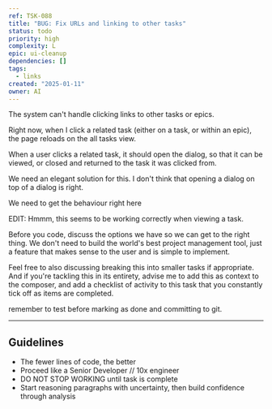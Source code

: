 ```yaml
---
ref: TSK-088
title: "BUG: Fix URLs and linking to other tasks"
status: todo
priority: high
complexity: L
epic: ui-cleanup
dependencies: []
tags:
  - links
created: "2025-01-11"
owner: AI
---
```


The system can't handle clicking links to other tasks or epics.

Right now, when I click a related task (either on a task, or within an epic), the page reloads on the all tasks view.

When a user clicks a related task, it should open the dialog, so that it can be viewed, or closed and returned to the task it was clicked from.

We need an elegant solution for this. I don't think that opening a dialog on top of a dialog is right.

We need to get the behaviour right here

EDIT: Hmmm, this seems to be working correctly when viewing a task.

Before you code, discuss the options we have so we can get to the right thing. We don't need to build the world's best project management tool, just a feature that makes sense to the user and is simple to implement.

Feel free to also discussing breaking this into smaller tasks if appropriate. And if you're tackling this in its entirety, advise me to add this as context to the composer, and add a checklist of activity to this task that you constantly tick off as items are completed.

remember to test before marking as done and committing to git.

---

## Guidelines

- The fewer lines of code, the better
- Proceed like a Senior Developer // 10x engineer
- DO NOT STOP WORKING until task is complete
- Start reasoning paragraphs with uncertainty, then build confidence through analysis
